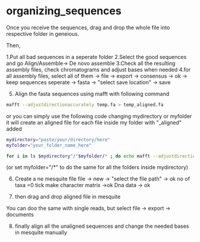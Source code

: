 # organizing_sequences

Once you receive the sequences, drag and drop the whole file into respective folder in geneious. 

Then,

1.Put all bad sequences in a seperate folder
2.Select the good sequences and go Align/Assemble-> De novo assemble
3.Check all the resulting assembly files, check chromatograms and adjust bases when needed
4.for all assembly files, select all of them -> file -> export -> consensus -> ok -> keep sequences seperate -> fasta -> "select save location" -> save

5. Align the fasta sequences using mafft with following command

```bash
mafft --adjustdirectionaccurately temp.fa > temp_aligned.fa
```
or you can simply use the following code changing mydirectory or myfolder 
it will create an aligned file for each file inside my folder with "_aligned" added

```bash
mydirectory="paste/your/directory/here"
myfolder="your_folder_name_here"

for i in ls $mydirectory"/"$myfolder/* ; do echo mafft --adjustdirectionaccurately $i > $i"_aligned.fa" ; done
```
(or set myfolder="/*" to do the same for all the folders inside mydirectory)

6. Create a ne mesquite file
  file -> new -> "select the file path" -> ok
   no of taxa =0
   tick make character matrix ->ok
   Dna data -> ok
   

7. then drag and drop aligned file in mesquite

You can doo the same with single reads, but select 
file -> export -> documents

8. finally align all the unaligned sequences and change the needed bases in mesquite manually
